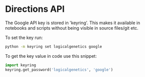 
# Directions API

The Google API key is stored in 'keyring'.  This makes it available in notebooks and scripts without being visible in 
source files/git etc.  

To set the key run:

```bash
python -m keyring set logicalgenetics google
```

To get the key value in code use this snippet:

```python
import keyring
keyring.get_password('logicalgenetics', 'google')
```